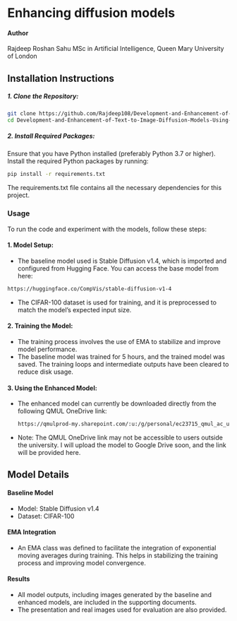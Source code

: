 # Enhancing diffusion models

#### Author
Rajdeep Roshan Sahu
MSc in Artificial Intelligence, Queen Mary University of London

## Installation Instructions
##### 1. Clone the Repository:
```bash
git clone https://github.com/Rajdeep108/Development-and-Enhancement-of-Text-to-Image-Diffusion-Models-Using-CFG-and-EMA.git
cd Development-and-Enhancement-of-Text-to-Image-Diffusion-Models-Using-CFG-and-EMA
```
##### 2. Install Required Packages:
Ensure that you have Python installed (preferably Python 3.7 or higher). Install the required Python packages by running:
```bash
pip install -r requirements.txt
```
The requirements.txt file contains all the necessary dependencies for this project.

### Usage
To run the code and experiment with the models, follow these steps:
#### 1. Model Setup:
- The baseline model used is Stable Diffusion v1.4, which is imported and configured from Hugging Face. You can access the base model from here:
```bash
https://huggingface.co/CompVis/stable-diffusion-v1-4
```
- The CIFAR-100 dataset is used for training, and it is preprocessed to match the model’s expected input size.
#### 2. Training the Model:
- The training process involves the use of EMA to stabilize and improve model performance.
- The baseline model was trained for 5 hours, and the trained model was saved. The training loops and intermediate outputs have been cleared to reduce disk usage.
#### 3. Using the Enhanced Model:
- The enhanced model can currently be downloaded directly from the following QMUL OneDrive link:
  ```bash
  https://qmulprod-my.sharepoint.com/:u:/g/personal/ec23715_qmul_ac_uk/ERr3p7XTGXJDuJVZDW1DpNYBcAY0GIweM5c0GEqRrBKOPQ?e=RxU5GP
- Note: The QMUL OneDrive link may not be accessible to users outside the university. I will upload the model to Google Drive soon, and the link will be provided here.
## Model Details
#### Baseline Model
- Model: Stable Diffusion v1.4
- Dataset: CIFAR-100
#### EMA Integration
- An EMA class was defined to facilitate the integration of exponential moving averages during training. This helps in stabilizing the training process and improving model convergence.
#### Results
- All model outputs, including images generated by the baseline and enhanced models, are included in the supporting documents.
- The presentation and real images used for evaluation are also provided.
